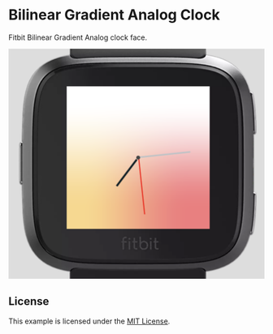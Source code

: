 # Bilinear Gradient Analog Clock

Fitbit Bilinear Gradient Analog clock face.

![Screenshot](screenshot.png)

## License

This example is licensed under the [MIT License](./LICENSE).
